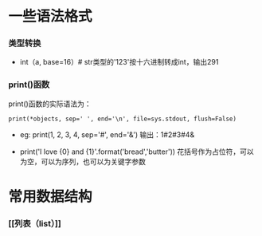 # 一些语法格式
### 类型转换
- int（a, base=16）# str类型的'123'按十六进制转成int，输出291

### print()函数
print()函数的实际语法为：
```
print(*objects, sep=' ', end='\n', file=sys.stdout, flush=False)
```
- eg:  print(1, 2, 3, 4, sep='#', end='&')
	输出：1#2#3#4&

- print('I love {0} and {1}'.format('bread','butter'))
	花括号作为占位符，可以为空，可以为序列，也可以为关键字参数

# 常用数据结构
### [[列表（list）]]

